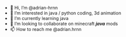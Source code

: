 - 👋 Hi, I’m @adrian-hrnn
- 👀 I’m interested in java / python coding, 3d animation
- 🌱 I’m currently learning java
- 💞️ I’m looking to collaborate on minecraft ***java*** mods 
- 📫 How to reach me @adrian.hrnn

<!---
adrian-hrnn/adrian-hrnn is a ✨ special ✨ repository because its `README.md` (this file) appears on your GitHub profile.
You can click the Preview link to take a look at your changes.
--->
